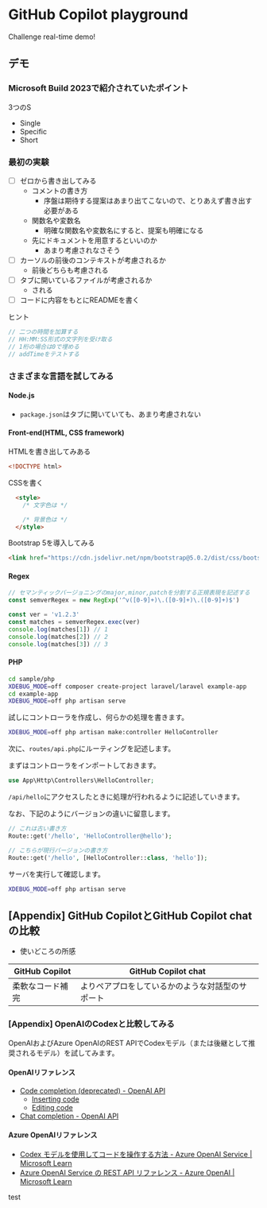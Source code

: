 # GitHub Copilot playground

Challenge real-time demo!

## デモ

### Microsoft Build 2023で紹介されていたポイント

3つのS

- Single
- Specific
- Short

### 最初の実験

- [ ] ゼロから書き出してみる
  - コメントの書き方
    - 序盤は期待する提案はあまり出てこないので、とりあえず書き出す必要がある
  - 関数名や変数名
    - 明確な関数名や変数名にすると、提案も明確になる
  - 先にドキュメントを用意するといいのか
    - あまり考慮されなさそう
- [ ] カーソルの前後のコンテキストが考慮されるか
  - 前後どちらも考慮される
- [ ] タブに開いているファイルが考慮されるか
  - される
- [ ] コードに内容をもとにREADMEを書く

ヒント

```js
// 二つの時間を加算する
// HH:MM:SS形式の文字列を受け取る
// 1桁の場合は0で埋める
// addTimeをテストする
```

### さまざまな言語を試してみる

#### Node.js

- `package.json`はタブに開いていても、あまり考慮されない

#### Front-end(HTML, CSS framework)

HTMLを書き出してみある

```html
<!DOCTYPE html>
```

CSSを書く

```html
  <style>
    /* 文字色は */

    /* 背景色は */
  </style>
```

Bootstrap 5を導入してみる

```html
<link href="https://cdn.jsdelivr.net/npm/bootstrap@5.0.2/dist/css/bootstrap.min.css" rel="stylesheet" integrity="sha384-EVSTQN3/azprG1Anm3QDgpJLIm9Nao0Yz1ztcQTwFspd3yD65VohhpuuCOmLASjC" crossorigin="anonymous">
```

#### Regex

```js
// セマンティックバージョニングのmajor,minor,patchを分割する正規表現を記述する
const semverRegex = new RegExp('^v([0-9]+)\.([0-9]+)\.([0-9]+)$')

const ver = 'v1.2.3'
const matches = semverRegex.exec(ver)
console.log(matches[1]) // 1
console.log(matches[2]) // 2
console.log(matches[3]) // 3
```

#### PHP

```bash
cd sample/php
XDEBUG_MODE=off composer create-project laravel/laravel example-app
cd example-app
XDEBUG_MODE=off php artisan serve
```

試しにコントローラを作成し、何らかの処理を書きます。

```bash
XDEBUG_MODE=off php artisan make:controller HelloController
```

次に、`routes/api.php`にルーティングを記述します。

まずはコントローラをインポートしておきます。

```php
use App\Http\Controllers\HelloController;
```

`/api/hello`にアクセスしたときに処理が行われるように記述していきます。

なお、下記のようにバージョンの違いに留意します。

```php
// これは古い書き方
Route::get('/hello', 'HelloController@hello');

// こちらが現行バージョンの書き方
Route::get('/hello', [HelloController::class, 'hello']);
```

サーバを実行して確認します。

```bash
XDEBUG_MODE=off php artisan serve
```

## [Appendix] GitHub CopilotとGitHub Copilot chatの比較

- 使いどころの所感

| GitHub Copilot | GitHub Copilot chat |
|----|----|
| 柔軟なコード補完 | よりペアプロをしているかのような対話型のサポート |

### [Appendix] OpenAIのCodexと比較してみる

OpenAIおよびAzure OpenAIのREST APIでCodexモデル（または後継として推奨されるモデル）を試してみます。

#### OpenAIリファレンス

- [Code completion (deprecated) - OpenAI API](https://platform.openai.com/docs/guides/code/code-completion-deprecated)
  - [Inserting code](https://platform.openai.com/docs/guides/code/inserting-code)
  - [Editing code](https://platform.openai.com/docs/guides/code/editing-code)
- [Chat completion - OpenAI API](https://platform.openai.com/docs/guides/chat)

#### Azure OpenAIリファレンス

- [Codex モデルを使用してコードを操作する方法 - Azure OpenAI Service | Microsoft Learn](https://learn.microsoft.com/ja-jp/azure/cognitive-services/openai/how-to/work-with-code)
- [Azure OpenAI Service の REST API リファレンス - Azure OpenAI | Microsoft Learn](https://learn.microsoft.com/ja-jp/azure/cognitive-services/openai/reference)

test